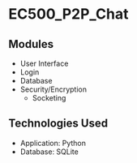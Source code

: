 # EC500_P2P_Chat

## Modules

- User Interface
- Login
- Database
- Security/Encryption
    - Socketing
    

## Technologies Used

- Application: Python
- Database: SQLite
